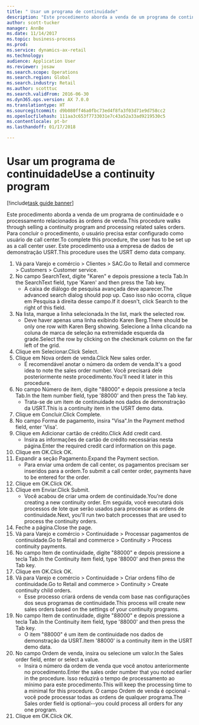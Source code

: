 ```yaml
--- 
title: " Usar um programa de continuidade"
description: "Este procedimento aborda a venda de um programa de continuidade e o processamento relacionados às ordens de venda."
author: scott-tucker
manager: AnnBe
ms.date: 11/14/2017
ms.topic: business-process
ms.prod: 
ms.service: dynamics-ax-retail
ms.technology: 
audience: Application User
ms.reviewer: josaw
ms.search.scope: Operations
ms.search.region: Global
ms.search.industry: Retail
ms.author: scotttuc
ms.search.validFrom: 2016-06-30
ms.dyn365.ops.version: AX 7.0.0
ms.translationtype: HT
ms.sourcegitcommit: d9b080ff46a0fbc73ed4f8fa3f03d71e9d758cc2
ms.openlocfilehash: 111aa3c653f7733031e7c43a52a33ad9219530c5
ms.contentlocale: pt-br
ms.lasthandoff: 01/17/2018

---
```

# <a name="use-a-continuity-program"></a><span data-ttu-id="273dd-103"> Usar um programa de continuidade</span><span class="sxs-lookup"><span data-stu-id="273dd-103">Use a continuity program</span></span>

[!include[task guide banner](../includes/task-guide-banner.md)]

<span data-ttu-id="273dd-104">Este procedimento aborda a venda de um programa de continuidade e o processamento relacionados às ordens de venda.</span><span class="sxs-lookup"><span data-stu-id="273dd-104">This procedure walks through selling a continuity program and processing related sales orders.</span></span> <span data-ttu-id="273dd-105">Para concluir o procedimento, o usuário precisa estar configurado como usuário de call center.</span><span class="sxs-lookup"><span data-stu-id="273dd-105">To complete this procedure, the user has to be set up as a call center user.</span></span> <span data-ttu-id="273dd-106">Este procedimento usa a empresa de dados de demonstração USRT.</span><span class="sxs-lookup"><span data-stu-id="273dd-106">This procedure uses the USRT demo data company.</span></span>

1. <span data-ttu-id="273dd-107">Vá para Varejo e comércio > Clientes > SAC.</span><span class="sxs-lookup"><span data-stu-id="273dd-107">Go to Retail and commerce > Customers > Customer service.</span></span>
2. <span data-ttu-id="273dd-108">No campo SearchText, digite "Karen" e depois pressione a tecla Tab.</span><span class="sxs-lookup"><span data-stu-id="273dd-108">In the SearchText field, type 'Karen' and then press the Tab key.</span></span>
    * <span data-ttu-id="273dd-109">A caixa de diálogo de pesquisa avançada deve aparecer.</span><span class="sxs-lookup"><span data-stu-id="273dd-109">The advanced search dialog should pop up.</span></span> <span data-ttu-id="273dd-110">Caso isso não ocorra, clique em Pesquisa à direita desse campo.</span><span class="sxs-lookup"><span data-stu-id="273dd-110">If it doesn't, click Search to the right of this field.</span></span>  
3. <span data-ttu-id="273dd-111">Na lista, marque a linha selecionada.</span><span class="sxs-lookup"><span data-stu-id="273dd-111">In the list, mark the selected row.</span></span>
    * <span data-ttu-id="273dd-112">Deve haver apenas uma linha exibindo Karen Berg.</span><span class="sxs-lookup"><span data-stu-id="273dd-112">There should be only one row with Karen Berg showing.</span></span> <span data-ttu-id="273dd-113">Selecione a linha clicando na coluna de marca de seleção na extremidade esquerda da grade.</span><span class="sxs-lookup"><span data-stu-id="273dd-113">Select the row by clicking on the checkmark column on the far left of the grid.</span></span>  
4. <span data-ttu-id="273dd-114">Clique em Selecionar.</span><span class="sxs-lookup"><span data-stu-id="273dd-114">Click Select.</span></span>
5. <span data-ttu-id="273dd-115">Clique em Nova ordem de venda.</span><span class="sxs-lookup"><span data-stu-id="273dd-115">Click New sales order.</span></span>
    * <span data-ttu-id="273dd-116">É recomendável anotar o número da ordem de venda.</span><span class="sxs-lookup"><span data-stu-id="273dd-116">It's a good idea to note the sales order number.</span></span> <span data-ttu-id="273dd-117">Você precisará dele posteriormente neste procedimento.</span><span class="sxs-lookup"><span data-stu-id="273dd-117">You'll need it later in this procedure.</span></span>  
6. <span data-ttu-id="273dd-118">No campo Número de item, digite "88000" e depois pressione a tecla Tab.</span><span class="sxs-lookup"><span data-stu-id="273dd-118">In the Item number field, type '88000' and then press the Tab key.</span></span>
    * <span data-ttu-id="273dd-119">Trata-se de um item de continuidade nos dados de demonstração da USRT.</span><span class="sxs-lookup"><span data-stu-id="273dd-119">This is a continuity item in the USRT demo data.</span></span>  
7. <span data-ttu-id="273dd-120">Clique em Concluir.</span><span class="sxs-lookup"><span data-stu-id="273dd-120">Click Complete.</span></span>
8. <span data-ttu-id="273dd-121">No campo Forma de pagamento, insira "Visa".</span><span class="sxs-lookup"><span data-stu-id="273dd-121">In the Payment method field, enter 'Visa'.</span></span>
9. <span data-ttu-id="273dd-122">Clique em Adicionar cartão de crédito.</span><span class="sxs-lookup"><span data-stu-id="273dd-122">Click Add credit card.</span></span>
    * <span data-ttu-id="273dd-123">Insira as informações de cartão de crédito necessárias nesta página.</span><span class="sxs-lookup"><span data-stu-id="273dd-123">Enter the required credit card information on this page.</span></span>  
10. <span data-ttu-id="273dd-124">Clique em OK.</span><span class="sxs-lookup"><span data-stu-id="273dd-124">Click OK.</span></span>
11. <span data-ttu-id="273dd-125">Expandir a seção Pagamento.</span><span class="sxs-lookup"><span data-stu-id="273dd-125">Expand the Payment section.</span></span>
    * <span data-ttu-id="273dd-126">Para enviar uma ordem de call center, os pagamentos precisam ser inseridos para a ordem.</span><span class="sxs-lookup"><span data-stu-id="273dd-126">To submit a call center order, payments have to be entered for the order.</span></span>  
12. <span data-ttu-id="273dd-127">Clique em OK.</span><span class="sxs-lookup"><span data-stu-id="273dd-127">Click OK.</span></span>
13. <span data-ttu-id="273dd-128">Clique em Enviar.</span><span class="sxs-lookup"><span data-stu-id="273dd-128">Click Submit.</span></span>
    * <span data-ttu-id="273dd-129">Você acabou de criar uma ordem de continuidade.</span><span class="sxs-lookup"><span data-stu-id="273dd-129">You're done creating a new continuity order.</span></span> <span data-ttu-id="273dd-130">Em seguida, você executará dois processos de lote que serão usados para processar as ordens de continuidade.</span><span class="sxs-lookup"><span data-stu-id="273dd-130">Next, you'll run two batch processes that are used to process the continuity orders.</span></span>  
14. <span data-ttu-id="273dd-131">Feche a página.</span><span class="sxs-lookup"><span data-stu-id="273dd-131">Close the page.</span></span>
15. <span data-ttu-id="273dd-132">Vá para Varejo e comércio > Continuidade > Processar pagamentos de continuidade.</span><span class="sxs-lookup"><span data-stu-id="273dd-132">Go to Retail and commerce > Continuity > Process continuity payments.</span></span>
16. <span data-ttu-id="273dd-133">No campo Item de continuidade, digite "88000" e depois pressione a tecla Tab.</span><span class="sxs-lookup"><span data-stu-id="273dd-133">In the Continuity item field, type '88000' and then press the Tab key.</span></span>
17. <span data-ttu-id="273dd-134">Clique em OK.</span><span class="sxs-lookup"><span data-stu-id="273dd-134">Click OK.</span></span>
18. <span data-ttu-id="273dd-135">Vá para Varejo e comércio > Continuidade > Criar ordens filho de continuidade.</span><span class="sxs-lookup"><span data-stu-id="273dd-135">Go to Retail and commerce > Continuity > Create continuity child orders.</span></span>
    * <span data-ttu-id="273dd-136">Esse processo criará ordens de venda com base nas configurações dos seus programas de continuidade.</span><span class="sxs-lookup"><span data-stu-id="273dd-136">This process will create new sales orders based on the settings of your continuity programs.</span></span>  
19. <span data-ttu-id="273dd-137">No campo Item de continuidade, digite "88000" e depois pressione a tecla Tab.</span><span class="sxs-lookup"><span data-stu-id="273dd-137">In the Continuity item field, type '88000' and then press the Tab key.</span></span>
    * <span data-ttu-id="273dd-138">O item "88000" é um item de continuidade nos dados de demonstração da USRT.</span><span class="sxs-lookup"><span data-stu-id="273dd-138">Item '88000' is a continuity item in the USRT demo data.</span></span>  
20. <span data-ttu-id="273dd-139">No campo Ordem de venda, insira ou selecione um valor.</span><span class="sxs-lookup"><span data-stu-id="273dd-139">In the Sales order field, enter or select a value.</span></span>
    * <span data-ttu-id="273dd-140">Insira o número da ordem de venda que você anotou anteriormente no procedimento.</span><span class="sxs-lookup"><span data-stu-id="273dd-140">Enter the sales order number that you noted earlier in the procedure.</span></span> <span data-ttu-id="273dd-141">Isso reduzirá o tempo de processamento ao mínimo para este procedimento.</span><span class="sxs-lookup"><span data-stu-id="273dd-141">This will keep the processing time to a minimal for this procedure.</span></span> <span data-ttu-id="273dd-142">O campo Ordem de venda é opcional - você pode processar todas as ordens de qualquer programa.</span><span class="sxs-lookup"><span data-stu-id="273dd-142">The Sales order field is optional--you could process all orders for any one program.</span></span>  
21. <span data-ttu-id="273dd-143">Clique em OK.</span><span class="sxs-lookup"><span data-stu-id="273dd-143">Click OK.</span></span>


